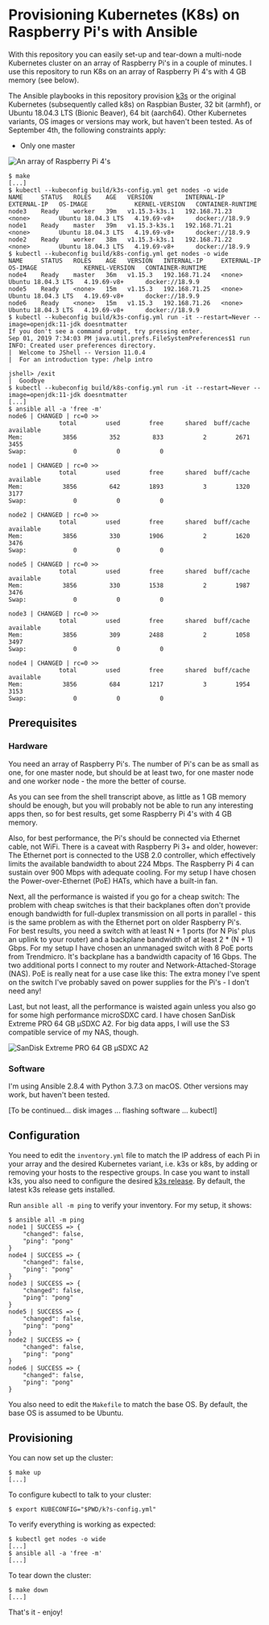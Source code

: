 # Provisioning Kubernetes (K8s) on Raspberry Pi's with Ansible

With this repository you can easily set-up and tear-down a multi-node Kubernetes cluster on an array of 
Raspberry Pi's in a couple of minutes.
I use this repository to run K8s on an array of Raspberry Pi 4's with 4 GB memory (see below).

The Ansible playbooks in this repository provision [k3s](https://k3s.io) or the original Kubernetes (subsequently called 
k8s) on Raspbian Buster, 32 bit (armhf), or Ubuntu 18.04.3 LTS (Bionic Beaver), 64 bit (aarch64).
Other Kubernetes variants, OS images or versions may work, but haven't been tested.
As of September 4th, the following constraints apply:

- Only one master

![An array of Raspberry Pi 4's](docs/images/raspi-array.jpg)

```shell script
$ make
[...]
$ kubectl --kubeconfig build/k3s-config.yml get nodes -o wide
NAME     STATUS   ROLES    AGE   VERSION         INTERNAL-IP     EXTERNAL-IP   OS-IMAGE             KERNEL-VERSION   CONTAINER-RUNTIME
node3    Ready    worker   39m   v1.15.3-k3s.1   192.168.71.23   <none>        Ubuntu 18.04.3 LTS   4.19.69-v8+      docker://18.9.9
node1    Ready    master   39m   v1.15.3-k3s.1   192.168.71.21   <none>        Ubuntu 18.04.3 LTS   4.19.69-v8+      docker://18.9.9
node2    Ready    worker   38m   v1.15.3-k3s.1   192.168.71.22   <none>        Ubuntu 18.04.3 LTS   4.19.69-v8+      docker://18.9.9
$ kubectl --kubeconfig build/k8s-config.yml get nodes -o wide
NAME     STATUS   ROLES    AGE   VERSION   INTERNAL-IP     EXTERNAL-IP   OS-IMAGE             KERNEL-VERSION   CONTAINER-RUNTIME
node4    Ready    master   36m   v1.15.3   192.168.71.24   <none>        Ubuntu 18.04.3 LTS   4.19.69-v8+      docker://18.9.9
node5    Ready    <none>   15m   v1.15.3   192.168.71.25   <none>        Ubuntu 18.04.3 LTS   4.19.69-v8+      docker://18.9.9
node6    Ready    <none>   15m   v1.15.3   192.168.71.26   <none>        Ubuntu 18.04.3 LTS   4.19.69-v8+      docker://18.9.9
$ kubectl --kubeconfig build/k3s-config.yml run -it --restart=Never --image=openjdk:11-jdk doesntmatter
If you don't see a command prompt, try pressing enter.
Sep 01, 2019 7:34:03 PM java.util.prefs.FileSystemPreferences$1 run
INFO: Created user preferences directory.
|  Welcome to JShell -- Version 11.0.4
|  For an introduction type: /help intro

jshell> /exit
|  Goodbye
$ kubectl --kubeconfig build/k8s-config.yml run -it --restart=Never --image=openjdk:11-jdk doesntmatter
[...]
$ ansible all -a 'free -m'
node6 | CHANGED | rc=0 >>
              total        used        free      shared  buff/cache   available
Mem:           3856         352         833           2        2671        3455
Swap:             0           0           0

node1 | CHANGED | rc=0 >>
              total        used        free      shared  buff/cache   available
Mem:           3856         642        1893           3        1320        3177
Swap:             0           0           0

node2 | CHANGED | rc=0 >>
              total        used        free      shared  buff/cache   available
Mem:           3856         330        1906           2        1620        3476
Swap:             0           0           0

node5 | CHANGED | rc=0 >>
              total        used        free      shared  buff/cache   available
Mem:           3856         330        1538           2        1987        3476
Swap:             0           0           0

node3 | CHANGED | rc=0 >>
              total        used        free      shared  buff/cache   available
Mem:           3856         309        2488           2        1058        3497
Swap:             0           0           0

node4 | CHANGED | rc=0 >>
              total        used        free      shared  buff/cache   available
Mem:           3856         684        1217           3        1954        3153
Swap:             0           0           0

```

## Prerequisites

### Hardware

You need an array of Raspberry Pi's. 
The number of Pi's can be as small as one, for one master node, but should be at least two, for one master node and one
worker node - the more the better of course.

As you can see from the shell transcript above, as little as 1 GB memory should be enough, but you will probably not be
able to run any interesting apps then, so for best results, get some Raspberry Pi 4's with 4 GB memory.

Also, for best performance, the Pi's should be connected via Ethernet cable, not WiFi.
There is a caveat with Raspberry Pi 3+ and older, however:
The Ethernet port is connected to the USB 2.0 controller, which effectively limits the available bandwidth to about
224 Mbps.
The Raspberry Pi 4 can sustain over 900 Mbps with adequate cooling.
For my setup I have chosen the Power-over-Ethernet (PoE) HATs, which have a built-in fan.   

Next, all the performance is waisted if you go for a cheap switch:
The problem with cheap switches is that their backplanes often don't provide enough bandwidth for full-duplex 
transmission on all ports in parallel - this is the same problem as with the Ethernet port on older Raspberry Pi's.  
For best results, you need a switch with at least N + 1 ports (for N Pis' plus an uplink to your router) and a backplane 
bandwidth of at least 2 * (N + 1) Gbps.
For my setup I have chosen an unmanaged switch with 8 PoE ports from Trendmicro.
It's backplane has a bandwidth capacity of 16 Gbps.
The two additional ports I connect to my router and Network-Attached-Storage (NAS).
PoE is really neat for a use case like this:
The extra money I've spent on the switch I've probably saved on power supplies for the Pi's - I don't need any!      

Last, but not least, all the performance is waisted again unless you also go for some high performance microSDXC card.
I have chosen SanDisk Extreme PRO 64 GB µSDXC A2.
For big data apps, I will use the S3 compatible service of my NAS, though.

![SanDisk Extreme PRO 64 GB µSDXC A2](docs/images/micro-sdxc.jpg)

### Software

I'm using Ansible 2.8.4 with Python 3.7.3 on macOS. Other versions may work, but haven't been tested.

[To be continued... disk images ... flashing software ... kubectl]

## Configuration

You need to edit the `inventory.yml` file to match the IP address of each Pi in your array and the desired Kubernetes
variant, i.e. k3s or k8s, by adding or removing your hosts to the respective groups.
In case you want to install k3s, you also need to configure the desired 
[k3s release](https://github.com/rancher/k3s/releases).
By default, the latest k3s release gets installed.

Run `ansible all -m ping` to verify your inventory.
For my setup, it shows:

```shell script
$ ansible all -m ping
node1 | SUCCESS => {
    "changed": false,
    "ping": "pong"
}
node4 | SUCCESS => {
    "changed": false,
    "ping": "pong"
}
node3 | SUCCESS => {
    "changed": false,
    "ping": "pong"
}
node5 | SUCCESS => {
    "changed": false,
    "ping": "pong"
}
node2 | SUCCESS => {
    "changed": false,
    "ping": "pong"
}
node6 | SUCCESS => {
    "changed": false,
    "ping": "pong"
}
```

You also need to edit the `Makefile` to match the base OS. 
By default, the base OS is assumed to be Ubuntu.

## Provisioning

You can now set up the cluster:

```shell script
$ make up
[...]
```

To configure kubectl to talk to your cluster:

```shell script
$ export KUBECONFIG="$PWD/k?s-config.yml"
```

To verify everything is working as expected:

```shell script
$ kubectl get nodes -o wide
[...]
$ ansible all -a 'free -m'
[...]
```

To tear down the cluster:

```shell script
$ make down
[...]
```

That's it - enjoy!
